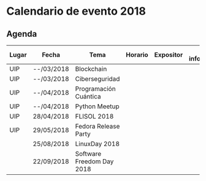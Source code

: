 # Calendario de evento 2018

## Agenda
| Lugar           |     Fecha  |                    Tema              |   Horario          | Expositor   | Mas información |
|-----------------| -----------| -------------------------------------|--------------------|-------------|-----------------|
| UIP             | --/03/2018 | Blockchain                           |                    | []()        |                 |
| UIP             | --/03/2018 | Ciberseguridad                       |                    | []()        |                 |
| UIP             | --/04/2018 | Programación Cuántica                |                    | []()        |                 |
| UIP             | --/04/2018 | Python Meetup                        |                    | []()        |                 |
| UIP             | 28/04/2018 | FLISOL 2018                          |                    | []()        |                 |
| UIP             | 29/05/2018 | Fedora Release Party                 |                    | []()        |                 
|                 | 25/08/2018 | LinuxDay 2018                        |                    | []()        |                 |
|                 | 22/09/2018 | Software Freedom Day 2018            |                    | []()        |                 |

